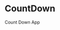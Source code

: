 # CountDown
 Count Down App
         
                        
                                                                                                                                               
                                                                                                       
                                                                                                     
                                                                                         
                                                                             
                                                    
                                 
                       
       
  
   
